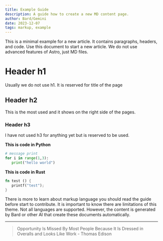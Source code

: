 ```yaml
---
title: Example Guide
description: A guide how to create a new MD content page.
author: Bard/Gemini
date: 2023-12-07
tags: markup, example
---
```


This is a minimal example for a new article. It contains paragraphs, headers, and code.
Use this document to start a new article. We do not use advanced features of Astro, just MD files.

# Header h1

Usually we do not use h1. It is reserved for title of the page

## Header h2

This is the most used and it shows on the right side of the pages.

### Header h3

I have not used h3 for anything yet but is reserved to be used.

**This is code in Python**

```python
# message print
for i in range(1,3):
   print("hello world")
```

**This is code in Rust**

```rust
fn test () {
   printf("test");
}
```

There is more to learn about markup language you should read the guide before start to contribute. It is important to know there are limitations of this theme. Not all languages are supported. However, the content is generated by Bard or other AI that create these documents automatically.

-------

> Opportunity Is Missed By Most People Because It Is Dressed in Overalls and Looks Like Work - Thomas Edison

